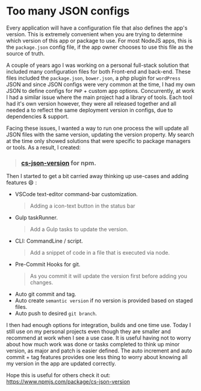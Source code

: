 # Too many JSON configs

Every application will have a configuration file that also defines the app's version. This is extremely convenient when you are trying to determine which version of this app or package to use. For most NodeJS apps, this is the `package.json` config file, if the app owner chooses to use this file as the source of truth. 

A couple of years ago I was working on a personal full-stack solution that included many configuration files for both Front-end and back-end. These files included the `package.json`, `bower.json`, a php plugin for `wordPress` JSON and since JSON configs were very common at the time, I had my own JSON to define configs for `PHP` + custom app options. Concurrently, at work I had a similar issue where the main project had a library of tools. Each tool had it's own version however, they were all released together and all needed a to reflect the same deployment version in configs, due to dependencies & support. 

Facing these issues, I wanted a way to run one process the will update all JSON files with the same version, updating the version property. My search at the time only showed solutions that were specific to package managers or tools. As a result, I created: 

> ### [cs-json-version](https://www.npmjs.com/package/cs-json-version) for npm. 

Then I started to get a bit carried away thinking up use-cases and adding features :smile: :

- VSCode text-editor command-bar customization.
    > Adding a icon-text button in the status bar
- Gulp taskRunner.
    > Add a Gulp tasks to update the version.
- CLI: CommandLine / script.
    > Add a snippet of code in a file that is executed via node.
- Pre-Commit Hooks for git.
    > As you commit it will update the version first before adding you changes.
- Auto git commit and tag.
- Auto create `semantic version` if no version is provided based on staged files.
- Auto push to desired `git branch`.

I then had enough options for integration, builds and one time use. Today I still use on my personal projects even though they are smaller and recommend at work when I see a use case. It is useful having not to worry about how much work was done or tasks completed to think up minor version, as major and patch is easier defined. The auto increment and auto commit + tag features provides one less thing to worry about knowing all my version in the app are updated correctly.

Hope this is useful for others check it out: https://www.npmjs.com/package/cs-json-version
